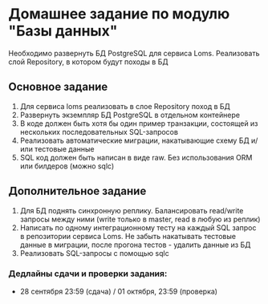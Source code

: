 # Домашнее задание по модулю "Базы данных"

Необходимо развернуть БД PostgreSQL для сервиса Loms. Реализовать слой Repository, в котором будут походы в БД

## Основное задание

1. Для сервиса loms реализовать в слое Repository поход в БД
2. Развернуть экземпляр БД PostgreSQL в отдельном контейнере
3. В коде должен быть хотя бы один пример транзакции, состоящей из нескольких последовательных SQL-запросов
4. Реализовать автоматические миграции, накатывающие схему БД и/или тестовые данные
5. SQL код должен быть написан в виде raw. Без использования ORM или билдеров (можно sqlc)

## Дополнительное задание

1. Для БД поднять синхронную реплику. Балансировать read/write запросы между ними (write только в master, read в любую из реплик)
2. Написать по одному интеграционному тесту на каждый SQL запрос в репозитории сервиса Loms. Не забыть накатывать тестовые данные в миграции, после прогона тестов - удалить данные из БД
3. Реализовать SQL-запросы с помощью sqlc

### Дедлайны сдачи и проверки задания:
- 28 сентября 23:59 (сдача) / 01 октября, 23:59 (проверка)
